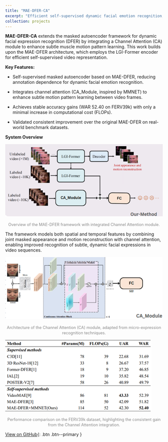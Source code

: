 ```yaml
---
title: "MAE-DFER-CA"
excerpt: "Efficient self-supervised dynamic facial emotion recognition, integrating channel attention into MAE-DFER for improved accuracy and reduced computational cost.<br/><a href='https://github.com/drink36/MAE-DFER-CA'><img src='/images/Model.png' style='width:350px; border-radius:12px; box-shadow:0 2px 10px rgba(0,0,0,.1);'></a>"
collection: projects
---
```


**MAE-DFER-CA** extends the masked autoencoder framework for dynamic facial expression recognition (DFER) by integrating a Channel Attention (CA) module to enhance subtle muscle motion pattern learning. This work builds upon the MAE-DFER architecture, which employs the LGI-Former encoder for efficient self-supervised video representation.

**Key Features:**
- Self-supervised masked autoencoder based on MAE-DFER, reducing annotation dependence for dynamic facial emotion recognition.

- Integrates channel attention (CA_Module, inspired by MMNET) to enhance subtle motion pattern learning between video frames.

- Achieves stable accuracy gains (WAR 52.40 on FERV39k) with only a minimal increase in computational cost (FLOPs).

- Validated consistent improvement over the original MAE-DFER on real-world benchmark datasets.


**System Overview**

![Overview of MAE-DFER-CA](/images/Model.png)
<p align="center"><span style="font-size:90%;color:#888;">Overview of the MAE-DFER framework with integrated Channel Attention module.</span> </p>
The framework models both spatial and temporal features by combining joint masked appearance and motion reconstruction with channel attention, enabling improved recognition of subtle, dynamic facial expressions in video sequences.

![Channel Attention Module](/images/CA_Module.png)
<p align="center"><span style="font-size:90%;color:#888;">Architecture of the Channel Attention (CA) module, adapted from micro-expression recognition techniques.</span> </p>

![Performance on FERV39k](/images/Result_on_FERV39k.png)
<p align="center"><span style="font-size:90%;color:#888;">Performance comparison on the FERV39k dataset, highlighting the consistent gain from the Channel Attention integration.</span> </p>

[View on GitHub](https://github.com/drink36/MAE-DFER-CA){: .btn .btn--primary }